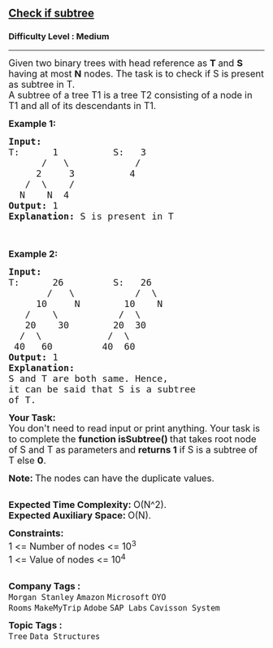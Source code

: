 <h2><a href="https://www.geeksforgeeks.org/problems/check-if-subtree/1?page=2&category=Tree,Linked%20List&company=Microsoft&sortBy=submissions">Check if subtree</a></h2><h3>Difficulty Level : Medium</h3><hr><div class="problems_problem_content__Xm_eO"><p><span style="font-size: 18px;">Given two binary trees with head reference as <strong>T</strong><strong> </strong>and <strong>S</strong> having at most <strong>N</strong> nodes. The&nbsp;task is to check if S is present as subtree in T.<br>A subtree of a tree T1 is a tree T2 consisting of a node in T1 and all of its descendants in T1.</span></p>
<p><span style="font-size: 18px;"><strong>Example 1:</strong></span></p>
<pre><span style="font-size: 18px;"><strong>Input:
</strong>T:&nbsp; &nbsp; &nbsp;&nbsp;1&nbsp; &nbsp; &nbsp; &nbsp; &nbsp; S:&nbsp; &nbsp;3
 &nbsp; &nbsp; &nbsp;/&nbsp; &nbsp;\&nbsp; &nbsp; &nbsp; &nbsp; &nbsp;   /
 &nbsp; &nbsp; 2&nbsp; &nbsp; &nbsp;3&nbsp; &nbsp; &nbsp; &nbsp;  &nbsp;4
 &nbsp; /&nbsp; \&nbsp; &nbsp; /
&nbsp; N&nbsp; &nbsp; N&nbsp; 4
<strong>Output: </strong>1 
<strong>Explanation:</strong> S is present in T

</span></pre>
<p><span style="font-size: 18px;"><strong>Example 2:</strong></span></p>
<pre><span style="font-size: 18px;"><strong>Input:
</strong>T:&nbsp; &nbsp; &nbsp; 26&nbsp; &nbsp; &nbsp;   &nbsp;S: &nbsp; 26
 &nbsp; &nbsp; &nbsp;&nbsp;/&nbsp; &nbsp;\&nbsp; &nbsp;      &nbsp; /&nbsp; \
 &nbsp; &nbsp; 10&nbsp; &nbsp; &nbsp;N&nbsp; &nbsp;     10&nbsp; &nbsp;&nbsp;N
 &nbsp; /&nbsp; &nbsp; \&nbsp; &nbsp; &nbsp; &nbsp;    /&nbsp;&nbsp;\
 &nbsp;&nbsp;20&nbsp; &nbsp; 30&nbsp; &nbsp; &nbsp; &nbsp;&nbsp;20&nbsp; 30
 &nbsp;/&nbsp; \&nbsp; &nbsp; &nbsp; &nbsp; &nbsp;   /&nbsp; \
 40&nbsp; &nbsp;60&nbsp; &nbsp; &nbsp; &nbsp;  40&nbsp;&nbsp;60
<strong>Output: </strong>1 
<strong>Explanation: </strong>
S and T are both same. Hence, 
it can be said that S is a subtree 
of T.
</span></pre>
<p><span style="font-size: 18px;"><strong>Your Task:</strong><br>You don't need to read input or print anything. Your task is to complete the <strong>function isSubtree()&nbsp;</strong>that takes root&nbsp;node of S and T as parameters<strong> </strong>and <strong>returns 1</strong> if&nbsp;S is a subtree of T else <strong>0</strong>.</span></p>
<p><span style="font-size: 18px;"><strong>Note:&nbsp;</strong>The nodes can&nbsp;have the duplicate values.</span></p>
<p><br><span style="font-size: 18px;"><strong>Expected Time Complexity:&nbsp;</strong>O(N^2).<br><strong>Expected Auxiliary Space:&nbsp;</strong>O(N).</span></p>
<p><span style="font-size: 18px;"><strong>Constraints:</strong><br>1 &lt;= Number of nodes &lt;= 10<sup>3</sup><br>1 &lt;= Value of nodes &lt;= 10<sup>4</sup></span><br>&nbsp;</p></div><p><span style=font-size:18px><strong>Company Tags : </strong><br><code>Morgan Stanley</code>&nbsp;<code>Amazon</code>&nbsp;<code>Microsoft</code>&nbsp;<code>OYO Rooms</code>&nbsp;<code>MakeMyTrip</code>&nbsp;<code>Adobe</code>&nbsp;<code>SAP Labs</code>&nbsp;<code>Cavisson System</code>&nbsp;<br><p><span style=font-size:18px><strong>Topic Tags : </strong><br><code>Tree</code>&nbsp;<code>Data Structures</code>&nbsp;